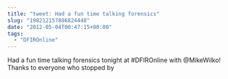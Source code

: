 ```yaml
---
title: "tweet: Had a fun time talking forensics"
slug: "198212157886824448"
date: "2012-05-04T00:47:15+00:00"
tags:
  - "DFIROnline"
---
```

Had a fun time talking forensics tonight at #DFIROnline with @MikeWilko! Thanks to everyone who stopped by